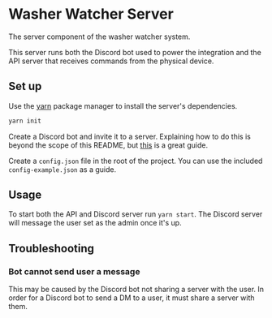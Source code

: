 # Washer Watcher Server

The server component of the washer watcher system.

This server runs both the Discord bot used to power the integration and the API server that receives commands from the physical device.

## Set up

Use the [yarn](https://classic.yarnpkg.com/en/docs/install) package manager to install the server's dependencies. 

```bash
yarn init
```

Create a Discord bot and invite it to a server. Explaining how to do this is beyond the scope of this README, but [this](https://discordpy.readthedocs.io/en/latest/discord.html) is a great guide.

Create a `config.json` file in the root of the project. You can use the included `config-example.json` as a guide.


## Usage

To start both the API and Discord server run `yarn start`. The Discord server will message the user set as the admin once it's up.

## Troubleshooting

### Bot cannot send user a message

This may be caused by the Discord bot not sharing a server with the user. In order for a Discord bot to send a DM to a user, it must share a server with them.
